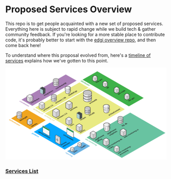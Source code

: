 # Proposed Services Overview

This repo is to get people acquainted with a new set of proposed services. Everything here is subject to rapid change while we build tech & gather community feedback. If you're looking for a more stable place to contribute code, it's probably better to start with the [edgi overview repo](https://github.com/edgi-govdata-archiving/overview), and then come back here!

To understand where this proposal evolved from, here's a [timeline of services](services_story.md) explains how we've gotten to this point.


![overview](diagrams/service-overview.png)

### [Services List](services_list.md)